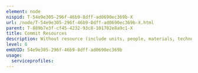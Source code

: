 ```yaml
---
element: node
nispid: T-54e9e305-296f-46b9-8dff-ad0690ec369b-X
url: /node/T-54e9e305-296f-46b9-8dff-ad0690ec369b-X.html
parent: T-889b7e3f-cf45-4232-93c8-101702e8a9c1-X
title: Commit Resources
description: Without resource (include units, people, materials, technologies, money, etc.,), plans cannot be executed; they become paper exercise. Resources provide meaning to plans. Hence, as a part of a plan, resource requirements are determined that need to be fulfilled or committed before a plan can be executed. Budgeting plans and commits the financial resources required for executing the plan.
level: 6
emUUID: 54e9e305-296f-46b9-8dff-ad0690ec369b
usage:
  serviceprofiles:
---
```

